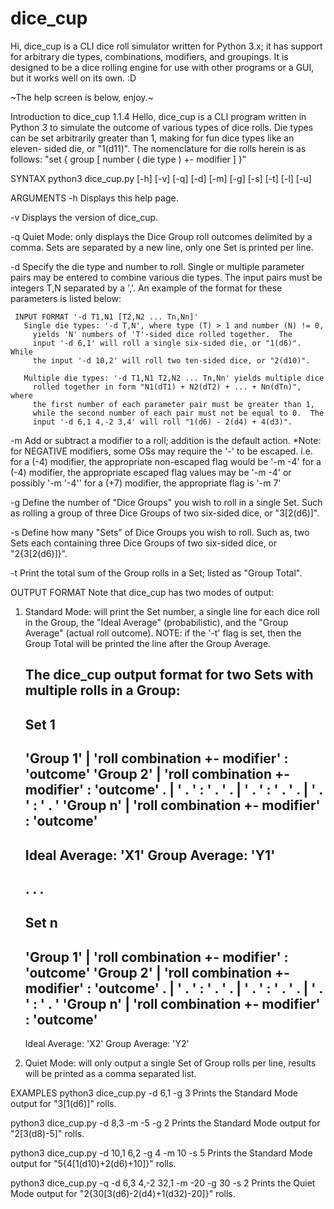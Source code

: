 # dice_cup
Hi, dice_cup is a CLI dice roll simulator written for Python 3.x; it has support for arbitrary die types, combinations, modifiers, and groupings.  It is designed to be a dice rolling engine for use with other programs or a GUI, but it works well on its own. :D

~The help screen is below, enjoy.~

Introduction to dice_cup 1.1.4
  Hello, dice_cup is a CLI program written in Python 3 to simulate
  the outcome of various types of dice rolls.  Die types can be set
  arbitrarily greater than 1, making for fun dice types like an eleven-
  sided die, or "1(d11)".  The nomenclature for die rolls herein is as
  follows: "set { group [ number ( die type ) +\- modifier ] }"

SYNTAX
  python3 dice_cup.py [-h] [-v] [-q] [-d] [-m] [-g] [-s] [-t] [-l] [-u]

ARGUMENTS
  -h Displays this help page.

  -v Displays the version of dice_cup.

  -q Quiet Mode: only displays the Dice Group roll outcomes delimited by a comma.
     Sets are separated by a new line, only one Set is printed per line.

  -d Specify the die type and number to roll.  Single or multiple
     parameter pairs may be entered to combine various die types.  The
     input pairs must be integers T,N separated by a ','.  An example
     of the format for these parameters is listed below:

     INPUT FORMAT '-d T1,N1 [T2,N2 ... Tn,Nn]'
       Single die types: '-d T,N', where type (T) > 1 and number (N) != 0,
         yields 'N' numbers of 'T'-sided dice rolled together.  The
         input '-d 6,1' will roll a single six-sided die, or "1(d6)".  While
         the input '-d 10,2' will roll two ten-sided dice, or "2(d10)".

       Multiple die types: '-d T1,N1 T2,N2 ... Tn,Nn' yields multiple dice
         rolled together in form "N1(dT1) + N2(dT2) + ... + Nn(dTn)", where
         the first number of each parameter pair must be greater than 1,
         while the second number of each pair must not be equal to 0.  The
         input '-d 6,1 4,-2 3,4' will roll "1(d6) - 2(d4) + 4(d3)".

  -m Add or subtract a modifier to a roll; addition is the default action.
     <defaults to m = 0>
     *Note: for NEGATIVE modifiers, some OSs may require the '-' to be escaped.
         i.e. for a (-4) modifier, the appropriate non-escaped flag would be
              '-m -4'
              for a (-4) modifier, the appropriate escaped flag values may be
              '-m \-4' or possibly '-m '-4''
              for a (+7) modifier, the appropriate flag is '-m 7'

  -g Define the number of "Dice Groups" you wish to roll in a single Set.
     Such as rolling a group of three Dice Groups of two six-sided dice,
     or "3[2(d6)]".  <defaults to g = 1>

  -s Define how many "Sets" of Dice Groups you wish to roll.  Such as,
     two Sets each containing three Dice Groups of two six-sided dice,
     or "2{3[2(d6)]}".  <defaults to s = 1>

  -t Print the total sum of the Group rolls in a Set; listed as "Group Total".

OUTPUT FORMAT
  Note that dice_cup has two modes of output:

   1. Standard Mode: will print the Set number, a single line for each dice
      roll in the Group, the "Ideal Average" (probabilistic), and the "Group
      Average" (actual roll outcome).  NOTE: if the '-t' flag is set, then the
      Group Total will be printed the line after the Group Average.

      The dice_cup output format for two Sets with multiple rolls in a Group:
        ---
        Set 1
        ---
        'Group 1' | 'roll combination +\- modifier' : 'outcome'
        'Group 2' | 'roll combination +\- modifier' : 'outcome'
            .     | '              .              ' : '   .   '
            .     | '              .              ' : '   .   '
            .     | '              .              ' : '   .   '
        'Group n' | 'roll combination +\- modifier' : 'outcome'
        ---
        Ideal Average: 'X1'
        Group Average: 'Y1'
        ---
         .
         .
         .
        ---
        Set n
        ---
        'Group 1' | 'roll combination +\- modifier' : 'outcome'
        'Group 2' | 'roll combination +\- modifier' : 'outcome'
            .     | '              .              ' : '   .   '
            .     | '              .              ' : '   .   '
            .     | '              .              ' : '   .   '
        'Group n' | 'roll combination +\- modifier' : 'outcome'
        ---
        Ideal Average: 'X2'
        Group Average: 'Y2'

   2. Quiet Mode: will only output a single Set of Group rolls per line,
                    results will be printed as a comma separated list.

EXAMPLES
  python3 dice_cup.py -d 6,1 -g 3
    Prints the Standard Mode output for "3[1(d6)]" rolls.

  python3 dice_cup.py -d 8,3 -m -5 -g 2
    Prints the Standard Mode output for "2[3(d8)-5]" rolls.

  python3 dice_cup.py -d 10,1 6,2 -g 4 -m 10 -s 5
    Prints the Standard Mode output for "5{4[1(d10)+2(d6)+10]}" rolls.

  python3 dice_cup.py -q -d 6,3 4,-2 32,1 -m -20 -g 30 -s 2
    Prints the Quiet Mode output for "2{30[3(d6)-2(d4)+1(d32)-20]}" rolls.
